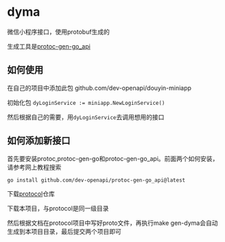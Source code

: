 # dyma

微信小程序接口，使用protobuf生成的

生成工具是[protoc-gen-go_api](https://github.com/dev-openapi/protoc-gen-go_api)


## 如何使用

在自己的项目中添加此包 github.com/dev-openapi/douyin-miniapp

初始化包 `dyLoginService := miniapp.NewLoginService()`

然后根据自己的需要，用`dyLoginService`去调用想用的接口

## 如何添加新接口

首先要安装protoc,protoc-gen-go和protoc-gen-go_api。前面两个如何安装，请参考网上教程搜索

```shell
go install github.com/dev-openapi/protoc-gen-go_api@latest
```

下载[protocol](https://github.com/dev-openapi/protocol)仓库

下载本项目，与protocol是同一级目录

然后根据文档在protocol项目中写好proto文件，再执行make gen-dyma会自动生成到本项目目录，最后提交两个项目即可